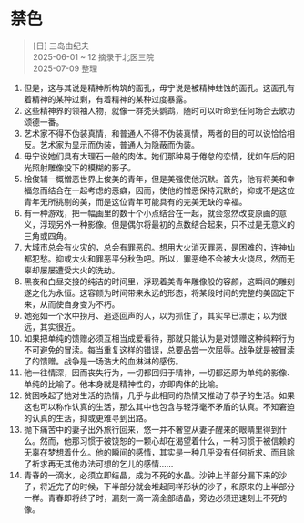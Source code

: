# 禁色
> [日] 三岛由纪夫  
> 2025-06-01 ~ 12 摘录于北医三院  
> 2025-07-09 整理

1. 但是，这与其说是精神所构筑的面孔，毋宁说是被精神蛀蚀的面孔。这面孔有着精神的某种过剩，有着精神的某种过度暴露。
2. 这些精神界的领袖人物，就像一群秃头鹦鹉，随时可以听命到任何场合去歌功颂德一番。
3. 艺术家不得不伪装真情，和普通人不得不伪装真情，两者的目的可以说恰恰相反。艺术家为显示而伪装，普通人为隐蔽而伪装。
4. 毋宁说她们具有大理石一般的肉体。她们那种易于倦怠的恋情，犹如午后的阳光照射雕像投下的模糊的影子。
5. 桧俊辅一概憎恶世界上俊美的青年，但是美强使他沉默。首先，他有将美和幸福忽而结合在一起考虑的恶癖，因而，使他的憎恶保持沉默的，抑或不是这位青年无所挑剔的美，而是这位青年可能具有的完美无缺的幸福。
6. 有一种游戏，把一幅画里的数十个小点结合在一起，就会忽然改变原画的意义，浮现另外一种影像。但是偶尔将最初的点数结合起来，只不过是无意义的三角或四角。
7. 大城市总会有火灾的，总会有罪恶的。想用大火消灭罪恶，是困难的，连神仙都犯愁。抑或大火和罪恶平分秋色吧。所以，罪恶绝不会被大火烧尽，然而无辜却屡屡遭受大火的洗劫。
8. 黑夜和白昼交接的纯洁的时间里，浮现着美青年雕像般的容颜，这瞬间的雕刻遂之化为永恒。这容颜为时间带来永远的形态，将某段时间的完整的美固定下来，从而使自身变为不朽。
9. 她宛如一个水中捞月、追逐回声的人，以为抓住了，其实早已漂走；以为很远，其实很近。
10. 如果把单纯的馈赠必须互相当成爱看待，那就只能认为是对馈赠这种纯粹行为不可避免的冒渎。每当重复这样的错误，总要品尝一次屈辱。战争就是被冒渎了的馈赠。战争是一场浩大的血淋淋的感伤。
11. 他一往情深，因而丧失行为，一切都回归于精神，一切都还原为单纯的影像、单纯的比喻了。他本身就是精神性的，亦即肉体的比喻。
12. 贫困唤起了她对生活的热情，几乎与此相同的热情又推动了恭子的生活。如果这也可以称作认真的生活，那么其中也包含与轻浮毫不矛盾的认真。不知窘迫的认真的生活，抑或更难寻到出路。
13. 抛下痛苦中的妻子出外旅行回来，悠一并不奢望从妻子醒来的眼睛里得到什么。然而，他那习惯于被饶恕的一颗心却在渴望着什么，一种习惯于被信赖的无辜在梦想着什么。他的瞬间的感情，其实是一种几乎没有任何祈求、而且除了祈求再无其他办法可想的乞儿的感情……
14. 青春的一滴水，必须立即结晶，成为不死的水晶。沙钟上半部分漏下来的沙子，将近完了的时候，下半部分就会堆起同样形状的沙子，和原来的上半部分一样。青春即将终了时，漏刻一滴一滴全部结晶，旁边必须迅速刻上不死的像。
